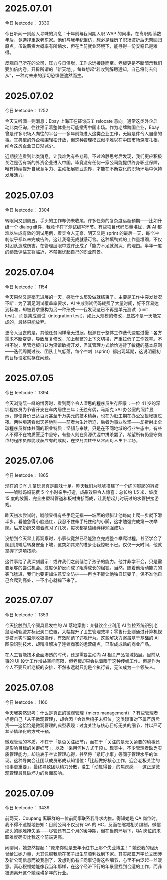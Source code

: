 # 2025.07.01

今日 leetcode： 3330

今日听闻一则耐人寻味的消息：十年前与我同期入职 WAP 的同事，在离职闯荡数年后，竟选择重返老东家。他们与我年纪相仿，想必是经历了职场波折后无奈回归原点。虽说薪资大概率有所缩水，但在当前就业环境下，能寻得一份安稳已是难得。

反观自己所在的公司，压力与日俱增，工作永远接踵而至。老板更是不断暗示我们要加倍内卷，开辟所谓的「新天地」。每每想起“若收到解聘通知，自己将何去何从”，一种对未来的深切恐惧便油然而生。

# 2025.07.02

今日 leetcode： 1252

今天又听闻一则消息：Ebay 上海正在征询员工 relocate 意向。通常这类外企启动此类征询，往往预示着整体业务可能撤离中国市场。作为老牌跨国企业，Ebay 曾是许多职场人向往的平台——多年前能进入这类企业工作，无疑是件令人自豪的事。其典型的外企氛围轻松开放，但这种管理模式似乎难以在中国市场深度扎根，如今这类企业已日渐减少。

近期接连看到此类消息，让我难免有些悲观。不过冷静思考后发现，我们更应积极关注是否有新的外资企业进入中国。毕竟没有任何一家公司能提供终身职业保障，唯有持续提升自我竞争力、主动拓展职业边界，才能在不断变化的职场环境中保持发展活力。

# 2025.07.03

今日 leetcode： 3304

转眼间又到周五，手头的工作却仍未收尾。许多任务的复杂度远超预期——比如升级一个 dialog 组件，我竟卡在了测试编写环节。有些项目代码质量堪忧，连 AI 都难以生成有效的测试用例，着实令人无奈。明天又是 sprint 的最后一天，每个冲刺似乎都以未完成告终，这让我毫无成就感可言。这种填鸭式的工作量堆砌，不仅对团队造成伤害，在管理层眼中或许还成了「能力不足就淘汰」的理由。半年一度的绩效评估又将临近，不禁担忧起自己的职业前景。

# 2025.07.04

今日 leetcode： 1154

今天果然又是毫无进展的一天，感觉什么都没做就结束了。主要是工作中突发状况不断：为了满足测试覆盖率要求，AI 生成测试代码耗费了大量时间，好不容易达到标准，却被要求重构为另一种形式——我发现这已不再是单元测试（unit test），而是集成测试（integration test）。如此大规模的修改，显然不是一天能完成的，最终只能放弃。

更令人沮丧的是，其他任务同样毫无进展。根源在于整体工作迭代速度过慢：各方需求不断变更，导致反复修改，加上频繁的上下文切换，严重拉低了工作效率。不得不说，尽管老板自认为深谙敏捷开发，但其管理方式恰恰违背了敏捷的基本原则——迭代周期过长、团队士气低落，每个冲刺（sprint）都出现延期，这说明最初的目标设定就存在问题。

# 2025.07.05

今日 leetcode： 1394

今天浏览阮一峰的博客时，看到两个令人深思的程序员生存图景：一位 41 岁的深圳程序员为节省开支在车内居住三年；无独有偶，马斯克 xAI 办公室的照片显示，即便身价已达百万甚至千万美元的技术精英，也在为赶工期在办公室搭帐篷过夜。两种境遇看似天差地别——前者为生计所迫，后者为事业攻坚——却折射出全球程序员群体共同的职业特质：坚韧与奉献。只是在不同地域的行业生态中，有些人不得不在物质匮乏中坚守，有些人则在资源优渥中拼杀罢了。希望所有仍坚守岗位的程序员都能收获应有的成就，在岁月流转中从容面对人生下半场。

# 2025.07.06

今日 leetcode： 1865

现在的 DIY 儿童玩具真是趣味十足。昨天我们为唬唬搭建了一个练习攀爬的斜坡——唬唬妈妈花费 5 个小时亲手打造，成品效果令人惊喜：总长约 1.5 米、坡度 15 度的坡面，完全由塑料管道和板材拼接而成，让我想起儿时玩过的水管拼接游戏。

昨天初次尝试时，唬唬显得有些手足无措——坡面的倾斜让他每向上爬一步就下滑半步。看他急得小脸通红，我忍不住伸手托住他的小脚，这才勉强完成第一次攀爬。后来奶奶又陪着练习了几次，每次都是磕磕绊绊勉强成功。

没想到今天早上再观察时，小家伙竟然已经能独立完成整个攀爬过程，甚至学会了爬到顶端后转身安全下坡，这突如其来的进步让我惊叹不已。仅仅一天时间，他就掌握了这项技能。

这件事给了我深刻启示：或许我们之前低估了孩子的能力。他并非学不会，只是需要足够的尝试机会。过度保护反而成了阻碍成长的枷锁。当然，随着他活动能力的突飞猛进，我们也要更加注意安全防护——再也不能让他独自玩耍了，保不准他自己会爬到高处，一不小心就摔下来了。

# 2025.07.07

今日 leetcode： 1353

今天接触到几个颇具启发性的 AI 落地案例：某餐饮企业利用 AI 监控系统识别老鼠活动轨迹并标记洞口位置，大幅提升了卫生管理效率；零售行业则通过计算机视觉技术实时监测收银操作，有效防范了违规行为。这些解决方案虽基于基础的 AI 图像识别技术，却精准解决了连锁商家的运营痛点，已形成成熟的商业产品。

在人工智能技术全面渗透的时代，还是需要主动向 AI 相关产品领域拓展。目前从事的 UI 设计工作增益空间有限，但老板却只会执着眼于这种传统工作。但是作为个人不要只听老板的安排，不然永远就只能是个执行者，无法成为一个领头人。

# 2025.07.08

今日 leetcode： 1160

今天我突然思考：什么是真正的微观管理（micro management）？有些管理者标榜自己「从不微观管理」，却会因「会议后椅子未归位」这类琐事对下属严厉斥责——这恰恰是微观管理的典型表现：过度关注与核心目标无关的细节，并以严苛甚至情绪化的方式干预。

微观管理的本质，不在于「是否关注细节」，而在于「关注的是无关紧要的琐事还是影响目标的关键细节」，以及「采用何种方式干预」。现实中，不少管理者缺乏实质管理能力，却热衷于空谈管理心得，甚至将「紧盯小事」等同于管理水平的体现。这种导向会让团队成员形成认知错位：「比起做好核心工作，迎合老板关注的琐事更重要」，最终导致团队精力分散，滋生「动辄得咎」的焦虑感——这正是微观管理最具破坏力的负面影响。

# 2025.07.09

今日 leetcode： 3439

前两天，Coupang 离职群的一位前同事联系我寻求内推。得知她是 QA 岗位时，我不得不遗憾地告知：目前公司不仅没有 QA 的 HC，反而在缩减相关编制。微信那头的她难掩失落——尽管还有三个月的缓冲期，但在当前环境下，QA 岗位的求职难度确实比我这个前端更高。

闲聊间，她忽然提起："原来你就是去年小红书上那个失业博主！" 她说我的经历曾给过她力量，尤其佩服我能在孩子出生前顺利找到下家。其实那篇万字长文因涉及新公司信息而被我删了，没想到仍有旧同事记得这些细节，心里不由泛起一丝暖意。真心祝福她能像我当年那样，在这个经济下行的年景里找到合适的工作，而非被迫离开这个她深耕多年的行业。